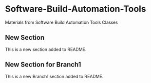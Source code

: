 # Software-Build-Automation-Tools
Materials from Software Build Automation Tools Classes 
## New Section
This is a new section added to README.
## New Section for Branch1
This is a new Branch1 section added to README.
